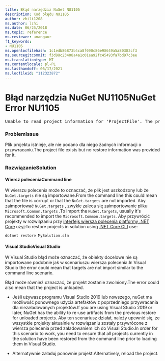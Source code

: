```yaml
---
title: Błąd narzędzia NuGet NU1105
description: Kod błędu NU1105
author: zhili1208
ms.author: lzhi
ms.date: 06/25/2018
ms.topic: reference
ms.reviewer: anangaur
f1_keywords:
- NU1105
ms.openlocfilehash: 1c1edb86873b4ca8f090c86e98649a5a80382cf3
ms.sourcegitcommit: f3d98c23408a4a1c01ea92fc45493fa7bd97c3ee
ms.translationtype: MT
ms.contentlocale: pl-PL
ms.lasthandoff: 06/17/2021
ms.locfileid: "112323872"
---
```

# <a name="nuget-error-nu1105"></a><span data-ttu-id="863f0-103">Błąd narzędzia NuGet NU1105</span><span class="sxs-lookup"><span data-stu-id="863f0-103">NuGet Error NU1105</span></span>

<pre>Unable to read project information for 'ProjectFile'. The project file may be invalid or missing targets required for restore.</pre>

### <a name="issue"></a><span data-ttu-id="863f0-104">Problem</span><span class="sxs-lookup"><span data-stu-id="863f0-104">Issue</span></span>
<span data-ttu-id="863f0-105">Plik projektu istnieje, ale nie podano dla niego żadnych informacji o przywracaniu.</span><span class="sxs-lookup"><span data-stu-id="863f0-105">The project file exists but no restore information was provided for it.</span></span>

### <a name="solution"></a><span data-ttu-id="863f0-106">Rozwiązanie</span><span class="sxs-lookup"><span data-stu-id="863f0-106">Solution</span></span>

#### <a name="command-line"></a><span data-ttu-id="863f0-107">Wiersz polecenia</span><span class="sxs-lookup"><span data-stu-id="863f0-107">Command line</span></span>

<span data-ttu-id="863f0-108">W wierszu polecenia może to oznaczać, że plik jest uszkodzony lub że `NuGet.targets` nie są importowane.</span><span class="sxs-lookup"><span data-stu-id="863f0-108">From the command line this could mean that the file is corrupt or that the `NuGet.targets` are not imported.</span></span>
<span data-ttu-id="863f0-109">Aby zaimportować `NuGet.targets` , zwykle zaleca się zaimportowanie pliku `Microsoft.Common.targets` .</span><span class="sxs-lookup"><span data-stu-id="863f0-109">To import the `NuGet.targets`, usually it's recommended to import the `Microsoft.Common.targets`.</span></span>
<span data-ttu-id="863f0-110">Aby przywrócić projekty w rozwiązaniu przy [interfejs wiersza polecenia platformy .NET Core](../../consume-packages/install-use-packages-dotnet-cli.md) użyj:</span><span class="sxs-lookup"><span data-stu-id="863f0-110">To restore projects in solution using [.NET Core CLI](../../consume-packages/install-use-packages-dotnet-cli.md) use:</span></span>
```dotnetcli
dotnet restore MySolution.sln
```
#### <a name="visual-studio"></a><span data-ttu-id="863f0-111">Visual Studio</span><span class="sxs-lookup"><span data-stu-id="863f0-111">Visual Studio</span></span>

<span data-ttu-id="863f0-112">W Visual Studio błąd może oznaczać, że obiekty docelowe nie są importowane podobnie jak w scenariuszu wiersza polecenia.</span><span class="sxs-lookup"><span data-stu-id="863f0-112">In Visual Studio the error could mean that targets are not import similar to the command line scenario.</span></span>

<span data-ttu-id="863f0-113">Błąd może również oznaczać, że projekt zostanie zwolniony.</span><span class="sxs-lookup"><span data-stu-id="863f0-113">The error could also mean that the project is unloaded.</span></span>

* <span data-ttu-id="863f0-114">Jeśli używasz programu Visual Studio 2019 lub nowszego, nuGet ma możliwość ponownego użycia artefaktów z poprzedniego przywracania dla niezaładowanych projektów.</span><span class="sxs-lookup"><span data-stu-id="863f0-114">If you are using Visual Studio 2019 or later, NuGet has the ability to re-use artifacts from the previous restore for unloaded projects.</span></span> <span data-ttu-id="863f0-115">Aby ten scenariusz działał, należy upewnić się, że wszystkie projekty aktualnie w rozwiązaniu zostały przywrócone z wiersza polecenia przed załadowaniem ich do Visual Studio.</span><span class="sxs-lookup"><span data-stu-id="863f0-115">In order for this scenario to work, you need to ensure that all projects currently in the solution have been restored from the command line prior to loading them in Visual Studio.</span></span>

* <span data-ttu-id="863f0-116">Alternatywnie załaduj ponownie projekt.</span><span class="sxs-lookup"><span data-stu-id="863f0-116">Alternatively, reload the project.</span></span>
